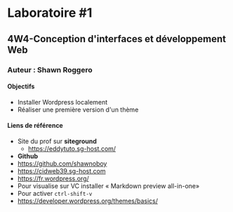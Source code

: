 # Laboratoire #1
## 4W4-Conception d'interfaces et développement Web
### Auteur : Shawn Roggero

#### Objectifs
- Installer Wordpress localement
- Réaliser une première version d'un thème

#### Liens de référence
- Site du prof sur **siteground**
    - https://eddytuto.sg-host.com/
- **Github**    
- https://github.com/shawnoboy
- https://cidweb39.sg-host.com
- https://fr.wordpress.org/
- Pour visualise sur VC installer  « Markdown preview all-in-one»
- Pour activer `ctrl-shift-v`
- https://developer.wordpress.org/themes/basics/
